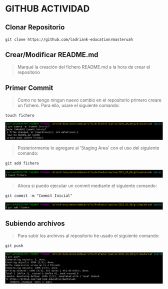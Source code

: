 # GITHUB ACTIVIDAD
## Clonar Repositorio
``git clone https://github.com/ladriank-education/masteruah``
## Crear/Modificar README.md
> Marqué la creación del fichero README.md a la hora de crear el repositorio
## Primer Commit
> Como no tengo ningun nuevo cambio en el repositorio primero creare un fichero.
> Para ello, usare el siguiente comando:

``touch fichero``

![imagen](/.img/1.png)

> Posteriormente lo agregare al 'Staging Area' con el uso del siguiente comando:

``git add fichero``

![imagen](/.img/2.png)

> Ahora si puedo ejecutar un commit mediante el siguiente comando:

``git commit -m "Commit Inicial"``

![imagen](.img/3.png)

## Subiendo archivos
> Para subir los archivos al repositorio he usado el siguiente comando:

``git push``

![imagen](/.img/4.png)
